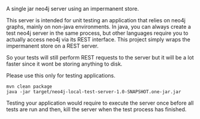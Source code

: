 A single jar neo4j server using an impermanent store.

This server is intended for unit testing an application that relies on neo4j graphs,
mainly on non-java environments. In java, you can always create a test neo4j server
in the same process, but other languages require you to actually access neo4j via
its REST interface. This project simply wraps the impermanent store on a REST server.

So your tests will still perform REST requests to the server but it will be a lot
faster since it wont be storing anything to disk.

Please use this only for testing applications.


```shell
mvn clean package
java -jar target/neo4j-local-test-server-1.0-SNAPSHOT.one-jar.jar
```


Testing your application would require to execute the server once before all tests are
run and then, kill the server when the test process has finished.
